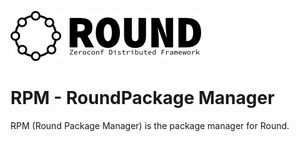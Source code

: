 ![round_logo](./img/round_logo.png)

# RPM - RoundPackage Manager
RPM (Round Package Manager) is the package manager for Round.
